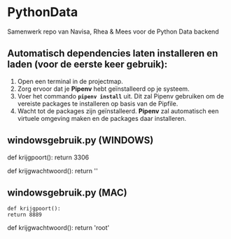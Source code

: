 # PythonData
Samenwerk repo van Navisa, Rhea &amp; Mees voor de Python Data backend

## Automatisch dependencies laten installeren en laden (voor de eerste keer gebruik):
1. Open een terminal in de projectmap.
2. Zorg ervoor dat je **Pipenv** hebt geïnstalleerd op je systeem.
3. Voer het commando **`pipenv install`** uit. Dit zal Pipenv gebruiken om de vereiste packages te installeren op basis van de Pipfile.
4. Wacht tot de packages zijn geïnstalleerd. **Pipenv** zal automatisch een virtuele omgeving maken en de packages daar installeren.

## windowsgebruik.py (WINDOWS)
def krijgpoort():
    return 3306

def krijgwachtwoord():
    return ''

## windowsgebruik.py (MAC)
    def krijgpoort():
    return 8889

def krijgwachtwoord():
    return 'root'
